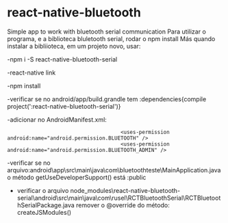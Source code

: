 # react-native-bluetooth
Simple app to work with bluetooth serial communication
Para utilizar o programa, e a biblioteca bluletooth serial, rodar o npm install
Más quando instalar a bibliioteca, em um projeto novo, usar:

  -npm i -S react-native-bluetooth-serial
  
  -react-native link
  
  -npm install
  
  -verificar se no android/app/build.grandle tem :dependencies{compile project(':react-native-bluetooth-serial')}
  
  -adicionar no AndroidManifest.xml:     
  
                                         <uses-permission android:name="android.permission.BLUETOOTH" />
                                         <uses-permission android:name="android.permission.BLUETOOTH_ADMIN" />
                                         
                                         
  -verificar se no arquivo:android\app\src\main\java\com\bluetoothteste\MainApplication.java
    o método getUseDeveloperSupport() está :public
    
    
  - verificar o arquivo node_modules\react-native-bluetooth-    serial\android\src\main\java\com\rusel\RCTBluetoothSerial\RCTBluetoothSerialPackage.java
    remover o @override do método: createJSModules()
  
